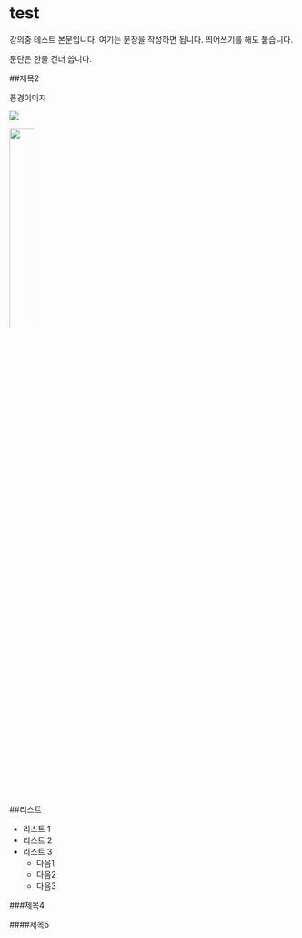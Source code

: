 # test
강의중 테스트 본문입니다. 여기는 문장을 작성하면 됩니다.
띄어쓰기를 해도 붙습니다.

문단은 한줄 건너 씁니다.

##제목2

풍경이미지

![](https://imgnews.pstatic.net/image/009/2021/05/12/0004792914_001_20210512143301400.jpg?type=w647)

<img src="https://imgnews.pstatic.net/image/009/2021/05/12/0004792914_001_20210512143301400.jpg?type=w647"
width="30%">

##리스트
  - 리스트 1
  - 리스트 2
  - 리스트 3
      - 다음1
      - 다음2
      - 다음3

###제목4

####제목5
